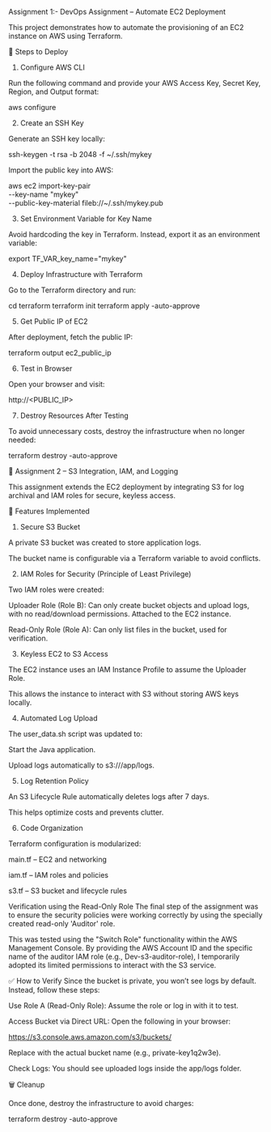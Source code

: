 Assignment 1:- DevOps Assignment – Automate EC2 Deployment

This project demonstrates how to automate the provisioning of an EC2 instance on AWS using Terraform.

🚀 Steps to Deploy
1. Configure AWS CLI

Run the following command and provide your AWS Access Key, Secret Key, Region, and Output format:

aws configure

2. Create an SSH Key

Generate an SSH key locally:

ssh-keygen -t rsa -b 2048 -f ~/.ssh/mykey


Import the public key into AWS:

aws ec2 import-key-pair \
  --key-name "mykey" \
  --public-key-material fileb://~/.ssh/mykey.pub

3. Set Environment Variable for Key Name

Avoid hardcoding the key in Terraform. Instead, export it as an environment variable:

export TF_VAR_key_name="mykey"

4. Deploy Infrastructure with Terraform

Go to the Terraform directory and run:

cd terraform
terraform init
terraform apply -auto-approve

5. Get Public IP of EC2

After deployment, fetch the public IP:

terraform output ec2_public_ip

6. Test in Browser

Open your browser and visit:

http://<PUBLIC_IP>

7. Destroy Resources After Testing

To avoid unnecessary costs, destroy the infrastructure when no longer needed:

terraform destroy -auto-approve


📌 Assignment 2 – S3 Integration, IAM, and Logging

This assignment extends the EC2 deployment by integrating S3 for log archival and IAM roles for secure, keyless access.


🔑 Features Implemented
1. Secure S3 Bucket

A private S3 bucket was created to store application logs.

The bucket name is configurable via a Terraform variable to avoid conflicts.

2. IAM Roles for Security (Principle of Least Privilege)

Two IAM roles were created:

Uploader Role (Role B): Can only create bucket objects and upload logs, with no read/download permissions. Attached to the EC2 instance.

Read-Only Role (Role A): Can only list files in the bucket, used for verification.

3. Keyless EC2 to S3 Access

The EC2 instance uses an IAM Instance Profile to assume the Uploader Role.

This allows the instance to interact with S3 without storing AWS keys locally.

4. Automated Log Upload

The user_data.sh script was updated to:

Start the Java application.

Upload logs automatically to s3://<bucket-name>/app/logs.

5. Log Retention Policy

An S3 Lifecycle Rule automatically deletes logs after 7 days.

This helps optimize costs and prevents clutter.

6. Code Organization

Terraform configuration is modularized:

main.tf – EC2 and networking

iam.tf – IAM roles and policies

s3.tf – S3 bucket and lifecycle rules




Verification using the Read-Only Role
The final step of the assignment was to ensure the security policies were working correctly by using the specially created read-only 'Auditor' role.


This was tested using the "Switch Role" functionality within the AWS Management Console. By providing the AWS Account ID and the specific name of the auditor IAM role (e.g., Dev-s3-auditor-role), I temporarily adopted its limited permissions to interact with the S3 service.


✅ How to Verify
Since the bucket is private, you won’t see logs by default. Instead, follow these steps:

Use Role A (Read-Only Role):
Assume the role or log in with it to test.

Access Bucket via Direct URL:
Open the following in your browser:

https://s3.console.aws.amazon.com/s3/buckets/<your-unique-bucket-name>


Replace <your-unique-bucket-name> with the actual bucket name (e.g., private-key1q2w3e).

Check Logs:
You should see uploaded logs inside the app/logs folder.

🗑️ Cleanup

Once done, destroy the infrastructure to avoid charges:

terraform destroy -auto-approve